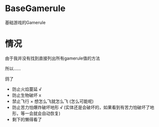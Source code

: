 # BaseGamerule
基础游戏的Gamerule

# 情况
由于我并没有找到直接列出所有gamerule值的方法

所以……

鸽了
- 防止火焰蔓延 √
- 防止生物破坏 x
- 禁止飞行 × 想怎么飞就怎么飞 (怎么可能呢)
- 防止苦力怕爆炸破坏地形 √ (实体还是会破坏的，如果看到有苦力怕破坏了地形，等一会就会自动恢复)
- 剩下的懒得看了
